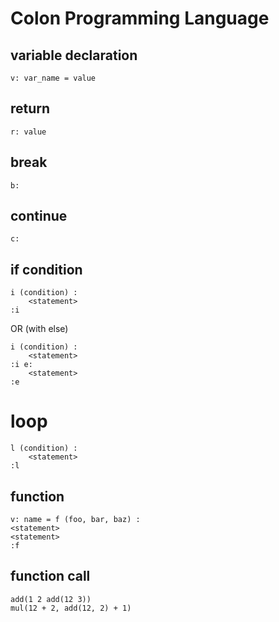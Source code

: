 # Colon Programming Language

## variable declaration

    v: var_name = value

## return

    r: value

## break

    b:

## continue

    c:

## if condition

    i (condition) :
        <statement>
    :i

OR (with else)

    i (condition) :
        <statement>
    :i e:
        <statement>
    :e

# loop

    l (condition) :
        <statement>
    :l

## function

    v: name = f (foo, bar, baz) :
    <statement>
    <statement>
    :f

## function call

    add(1 2 add(12 3))
    mul(12 + 2, add(12, 2) + 1)
